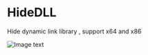 # HideDLL
Hide dynamic link library , support x64 and x86

![Image text](https://github.com/LoxTus/HideDLL/blob/main/QQ%E6%88%AA%E5%9B%BE20210614005411.png)
